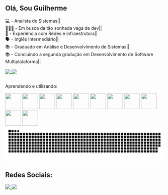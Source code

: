 ## Olá, Sou Guilherme

💻 - Analista de Sistemas|| <br>
🧑🏾‍💻 - Em busca da tão sonhada vaga de dev|| <br>
📝 - Experiência com Redes e infraestrutura|| <br>
🗣️ - Inglês Intermediário|| <br>
📚 - Graduado em Análise e Desenvolvimento de Sistemas|| <br>
📚 - Concluíndo a segunda gradução em Desenvolvimento de Software Multiplataforma|| <br>



<a href="https://github.com/GuiTorx/github-readme-stats">
  <img height=200 align="center" src="https://github-readme-stats.vercel.app/api?username=GuiTorx&show_icons=true&theme=radical" />
</a>
<a href="https://github.com/GuiTorx/convoychat">
  <img height=200 align="center" src="https://github-readme-stats.vercel.app/api/top-langs?username=GuiTorx&layout=compact&langs_count=8&card_width=320" />
</a>

##
Aprendendo e utilizando:
<div style="display: inline_block" >
  <img  width="50" height="50" src="https://cdn.jsdelivr.net/gh/devicons/devicon@latest/icons/php/php-original.svg" />
  <img  width="50" height="50" src="https://cdn.jsdelivr.net/gh/devicons/devicon@latest/icons/html5/html5-original-wordmark.svg" />
  <img  width="50" height="50" src="https://cdn.jsdelivr.net/gh/devicons/devicon@latest/icons/css3/css3-original-wordmark.svg" />
  <img  width="50" height="50" src="https://cdn.jsdelivr.net/gh/devicons/devicon@latest/icons/java/java-plain-wordmark.svg" />
  <img  width="50" height="50" src="https://cdn.jsdelivr.net/gh/devicons/devicon@latest/icons/bootstrap/bootstrap-original.svg" />     
  <img  width="50" height="50" src="https://cdn.jsdelivr.net/gh/devicons/devicon@latest/icons/javascript/javascript-original.svg" />
  <img  width="50" height="50" src="https://cdn.jsdelivr.net/gh/devicons/devicon@latest/icons/laravel/laravel-original.svg" />
  <img  width="50" height="50" src="https://cdn.jsdelivr.net/gh/devicons/devicon@latest/icons/mysql/mysql-plain-wordmark.svg" />
  <img  width="50" height="50" src="https://cdn.jsdelivr.net/gh/devicons/devicon@latest/icons/python/python-original.svg" />
  <img  width="50" height="50" src="https://cdn.jsdelivr.net/gh/devicons/devicon@latest/icons/csharp/csharp-original.svg" />
  <img  width="50" height="50" src="https://cdn.jsdelivr.net/gh/devicons/devicon@latest/icons/dot-net/dot-net-original.svg" />
</div>  

<picture align="center">
  <source media="(prefers-color-scheme: dark)" srcset="https://raw.githubusercontent.com/GuiTorx/GuiTorx/output/github-contribution-grid-snake-dark.svg">
  <source media="(prefers-color-scheme: light)" srcset="https://raw.githubusercontent.com/GuiTorx/GuiTorx/output/github-contribution-grid-snake-dark.svg">
  <img align="center" alt="github contribution grid snake animation" src="https://raw.githubusercontent.com/mari4souza/mari4souza/output/github-contribution-grid-snake.svg">
</picture>

##
## Redes Sociais:
<div style="display: inline_block" >
<a href="https://www.linkedin.com/in/guilhermetorre/">
<img src="https://camo.githubusercontent.com/7fee771b415a6f144501304c2c4074aa62a0dd96ddc0f8c0aafd95ac0af584c1/68747470733a2f2f696d672e736869656c64732e696f2f62616467652f2d4c696e6b6564496e2d2532333030373742353f7374796c653d666f722d7468652d6261646765266c6f676f3d6c696e6b6564696e266c6f676f436f6c6f723d7768697465" data-canonical-src="https://img.shields.io/badge/-LinkedIn-%230077B5?style=for-the-badge&amp;logo=linkedin&amp;logoColor=white" style="max-width: 100%;">
</a>
<a href="https://instagram.com/gl.trr" rel="nofollow"><img src="https://camo.githubusercontent.com/cc8a4ea180871317216b7557a7a9b8f1b565ce74863323097aa367961c70de96/68747470733a2f2f696d672e736869656c64732e696f2f62616467652f2d496e7374616772616d2d2532334534343035463f7374796c653d666f722d7468652d6261646765266c6f676f3d696e7374616772616d266c6f676f436f6c6f723d7768697465" data-canonical-src="https://img.shields.io/badge/-Instagram-%23E4405F?style=for-the-badge&amp;logo=instagram&amp;logoColor=white" style="max-width: 100%;"></a>
</div> 
